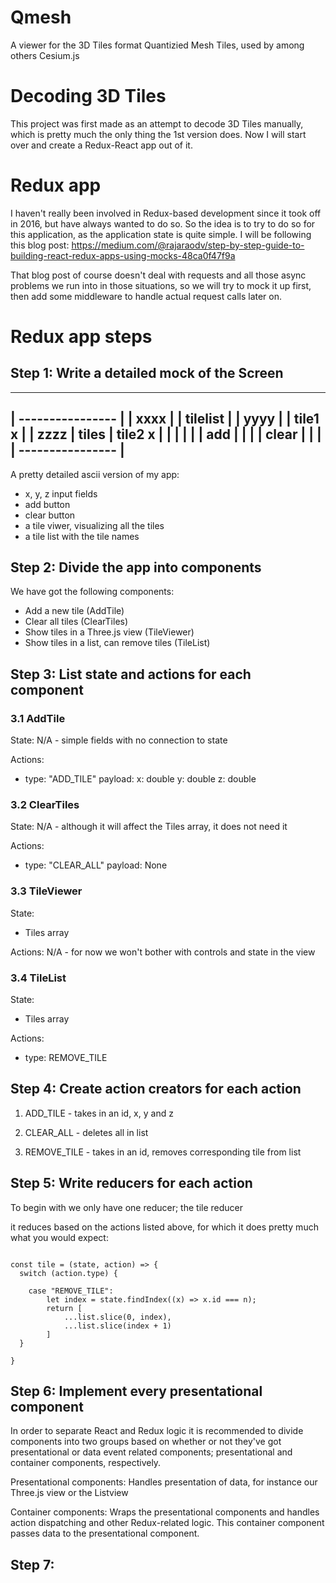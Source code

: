 # Qmesh

A viewer for the 3D Tiles format Quantizied Mesh Tiles, used by among others Cesium.js

# Decoding 3D Tiles
This project was first made as an attempt to decode 3D Tiles manually, which is pretty much the only thing the 1st version does. Now I will start over and create a Redux-React app out of it.

# Redux app
I haven't really been involved in Redux-based development since it took off in 2016, but have always wanted to do so. So the idea is to try to do so for this application, as the application state is quite simple. I will be following this blog post: https://medium.com/@rajaraodv/step-by-step-guide-to-building-react-redux-apps-using-mocks-48ca0f47f9a

That blog post of course doesn't deal with requests and all those async problems we run into in those situations, so we will try to mock it up first, then add some middleware to handle actual request calls later on.

# Redux app steps
## Step 1: Write a detailed mock of the Screen

-------------------------------------
|        ----------------           |
| xxxx   |               | tilelist |
| yyyy   |               | tile1 x  |
| zzzz   |     tiles     | tile2 x  |
|        |               |          |
| add    |               |          |
| clear  |               |          |
|        ----------------           |
-------------------------------------

A pretty detailed ascii version of my app: 
- x, y, z input fields
- add button
- clear button
- a tile viwer, visualizing all the tiles
- a tile list with the tile names

## Step 2: Divide the app into components

We have got the following components:
- Add a new tile (AddTile)
- Clear all tiles (ClearTiles)
- Show tiles in a Three.js view (TileViewer)
- Show tiles in a list, can remove tiles (TileList) 


## Step 3: List state and actions for each component

### 3.1 AddTile
State:
N/A - simple fields with no connection to state

Actions: 
-   type: "ADD_TILE"
    payload: 
        x: double
        y: double
        z: double

### 3.2 ClearTiles
State:
N/A - although it will affect the Tiles array, it does not need it

Actions:
-   type: "CLEAR_ALL"
    payload: None

### 3.3 TileViewer
State: 
- Tiles array

Actions:
N/A - for now we won't bother with controls and state in the view

### 3.4 TileList
State: 
- Tiles array

Actions:
-  type: REMOVE_TILE

## Step 4: Create action creators for each action

1. ADD_TILE - takes in an id, x, y and z

2. CLEAR_ALL - deletes all in list

3. REMOVE_TILE - takes in an id, removes corresponding tile from list

## Step 5: Write reducers for each action

To begin with we only have one reducer; the tile reducer

it reduces based on the actions listed above, for which it does pretty much what you would expect:

```

const tile = (state, action) => {
  switch (action.type) {

    case "REMOVE_TILE": 
        let index = state.findIndex((x) => x.id === n); 
        return [
            ...list.slice(0, index),
            ...list.slice(index + 1)
        ]
  }
  
}
```

## Step 6: Implement every presentational component
In order to separate React and Redux logic it is recommended to divide components into two groups based on whether or not they've got presentational or data event related components; presentational and container components, respectively.


Presentational components: Handles presentation of data, for instance our Three.js view or the Listview

Container components: Wraps the presentational components and handles action dispatching and other Redux-related logic. This container component passes data to the presentational component.


## Step 7: 
